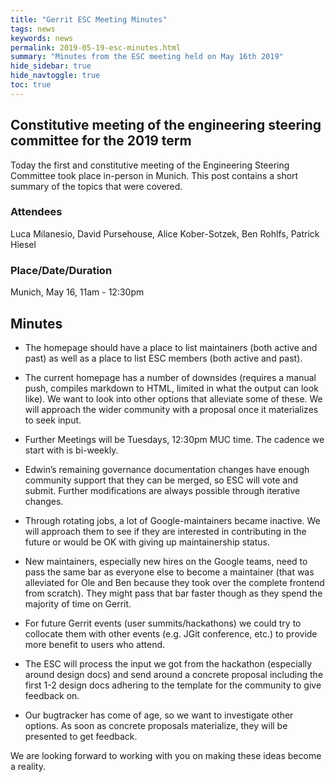 ```yaml
---
title: "Gerrit ESC Meeting Minutes"
tags: news
keywords: news
permalink: 2019-05-19-esc-minutes.html
summary: "Minutes from the ESC meeting held on May 16th 2019"
hide_sidebar: true
hide_navtoggle: true
toc: true
---
```


## Constitutive meeting of the engineering steering committee for the 2019 term

Today the first and constitutive meeting of the Engineering Steering Committee took
place in-person in Munich. This post contains a short summary of the topics that were
covered.

### Attendees

Luca Milanesio, David Pursehouse, Alice Kober-Sotzek, Ben Rohlfs, Patrick Hiesel

### Place/Date/Duration

Munich, May 16, 11am - 12:30pm

## Minutes

* The homepage should have a place to list maintainers (both active and past) as
  well as a place to list ESC members (both active and past).

* The current homepage has a number of downsides (requires a manual push, compiles
  markdown to HTML, limited in what the output can look like). We want to look into
  other options that alleviate some of these. We will approach the wider community
  with a proposal once it materializes to seek input.

* Further Meetings will be Tuesdays, 12:30pm MUC time. The cadence we start with is bi-weekly.

* Edwin’s remaining governance documentation changes have enough community support that
  they can be merged, so ESC will vote and submit. Further modifications are always possible
  through iterative changes.

* Through rotating jobs, a lot of Google-maintainers became inactive. We will approach them
  to see if they are interested in contributing in the future or would be OK with giving up
  maintainership status.

* New maintainers, especially new hires on the Google teams, need to pass the same bar as
  everyone else to become a maintainer (that was alleviated for Ole and Ben because they
  took over the complete frontend from scratch). They might pass that bar faster though
  as they spend the majority of time on Gerrit.

* For future Gerrit events (user summits/hackathons) we could try to collocate them with
  other events (e.g. JGit conference, etc.) to provide more benefit to users who attend.

* The ESC will process the input we got from the hackathon (especially around design docs)
  and send around a concrete proposal including the first 1-2 design docs adhering to the
  template for the community to give feedback on.

* Our bugtracker has come of age, so we want to investigate other options. As soon as
  concrete proposals materialize, they will be presented to get feedback.

We are looking forward to working with you on making these ideas become a reality.
